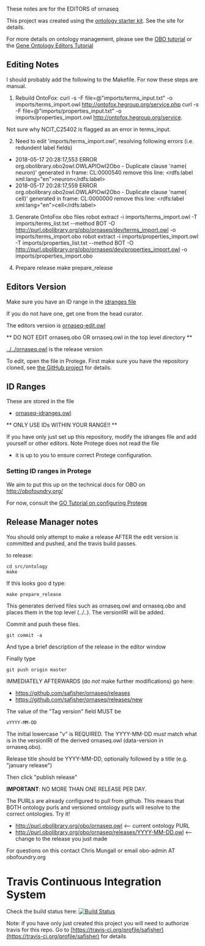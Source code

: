 These notes are for the EDITORS of ornaseq

This project was created using the [ontology starter kit](https://github.com/cmungall/ontology-starter-kit). See the site for details.

For more details on ontology management, please see the [OBO tutorial](https://github.com/jamesaoverton/obo-tutorial) or the [Gene Ontology Editors Tutorial](go-protege-tutorial.readthedocs.io)

## Editing Notes

I should probably add the following to the Makefile. For now these steps are manual.

1. Rebuild OntoFox:
    curl -s -F file=@"imports/terms_input.txt" -o imports/terms_import.owl http://ontofox.hegroup.org/service.php
    curl -s -F file=@"imports/properties_input.txt" -o imports/properties_import.owl http://ontofox.hegroup.org/service.

Not sure why NCIT_C25402 is flagged as an error in terms_input.

2. Need to edit 'imports/terms_import.owl', resolving following errors (i.e. redundent label fields)
 * 2018-05-17 20:28:17,553 ERROR org.obolibrary.obo2owl.OWLAPIOwl2Obo - Duplicate clause 'name( neuron)' generated in frame: CL:0000540
   remove this line:         <rdfs:label xml:lang="en">neuron</rdfs:label>
 * 2018-05-17 20:28:17,559 ERROR org.obolibrary.obo2owl.OWLAPIOwl2Obo - Duplicate clause 'name( cell)' generated in frame: CL:0000000
   remove this line:         <rdfs:label xml:lang="en">cell</rdfs:label>

3. Generate OntoFox obo files
    robot extract -i imports/terms_import.owl -T imports/terms_list.txt --method BOT -O http://purl.obolibrary.org/obo/ornaseq/dev/terms_import.owl -o imports/terms_import.obo
    robot extract -i imports/properties_import.owl -T imports/properties_list.txt --method BOT -O http://purl.obolibrary.org/obo/ornaseq/dev/properties_import.owl -o imports/properties_import.obo

4. Prepare release
    make prepare_release

## Editors Version

Make sure you have an ID range in the [idranges file](ornaseq-idranges.owl)

If you do not have one, get one from the head curator.

The editors version is [ornaseq-edit.owl](ornaseq-edit.owl)

** DO NOT EDIT ornaseq.obo OR ornaseq.owl in the top level directory **

[../../ornaseq.owl](../../ornaseq.owl) is the release version

To edit, open the file in Protege. First make sure you have the repository cloned, see [the GitHub project](https://github.com/safisher/ornaseq) for details.

## ID Ranges

These are stored in the file

 * [ornaseq-idranges.owl](ornaseq-idranges.owl)

** ONLY USE IDs WITHIN YOUR RANGE!! **

If you have only just set up this repository, modify the idranges file
and add yourself or other editors. Note Protege does not read the file
- it is up to you to ensure correct Protege configuration.


### Setting ID ranges in Protege

We aim to put this up on the technical docs for OBO on http://obofoundry.org/

For now, consult the [GO Tutorial on configuring Protege](http://go-protege-tutorial.readthedocs.io/en/latest/Entities.html#new-entities)


## Release Manager notes

You should only attempt to make a release AFTER the edit version is
committed and pushed, and the travis build passes.

to release:

    cd src/ontology
    make

If this looks goo
d type:

    make prepare_release

This generates derived files such as ornaseq.owl and ornaseq.obo and places
them in the top level (../..). The versionIRI will be added.

Commit and push these files.

    git commit -a

And type a brief description of the release in the editor window

Finally type

    git push origin master

IMMEDIATELY AFTERWARDS (do *not* make further modifications) go here:

 * https://github.com/safisher/ornaseq/releases
 * https://github.com/safisher/ornaseq/releases/new

The value of the "Tag version" field MUST be

    vYYYY-MM-DD

The initial lowercase "v" is REQUIRED. The YYYY-MM-DD *must* match
what is in the versionIRI of the derived ornaseq.owl (data-version in
ornaseq.obo).

Release title should be YYYY-MM-DD, optionally followed by a title (e.g. "january release")

Then click "publish release"

__IMPORTANT__: NO MORE THAN ONE RELEASE PER DAY.

The PURLs are already configured to pull from github. This means that
BOTH ontology purls and versioned ontology purls will resolve to the
correct ontologies. Try it!

 * http://purl.obolibrary.org/obo/ornaseq.owl <-- current ontology PURL
 * http://purl.obolibrary.org/obo/ornaseq/releases/YYYY-MM-DD.owl <-- change to the release you just made

For questions on this contact Chris Mungall or email obo-admin AT obofoundry.org

# Travis Continuous Integration System

Check the build status here: [![Build Status](https://travis-ci.org/safisher/ornaseq.svg?branch=master)](https://travis-ci.org/safisher/ornaseq)

Note: if you have only just created this project you will need to authorize travis for this repo. Go to [https://travis-ci.org/profile/safisher](https://travis-ci.org/profile/safisher) for details

